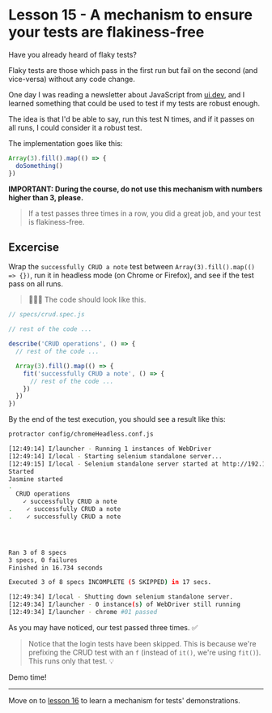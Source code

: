 # Lesson 15 - A mechanism to ensure your tests are flakiness-free

Have you already heard of flaky tests?

Flaky tests are those which pass in the first run but fail on the second (and vice-versa) without any code change.

One day I was reading a newsletter about JavaScript from [ui.dev](https://ui.dev), and I learned something that could be used to test if my tests are robust enough.

The idea is that I'd be able to say, run this test N times, and if it passes on all runs, I could consider it a robust test.

The implementation goes like this:

```js
Array(3).fill().map(() => {
  doSomething()
})
```

**IMPORTANT: During the course, do not use this mechanism with numbers higher than 3, please.**

> If a test passes three times in a row, you did a great job, and your test is flakiness-free.

## Excercise

Wrap the `successfully CRUD a note` test between `Array(3).fill().map(() => {})`, run it in headless mode (on Chrome or Firefox), and see if the test pass on all runs.

> 🕵🏻‍♀️ The code should look like this.

```js
// specs/crud.spec.js

// rest of the code ...

describe('CRUD operations', () => {
  // rest of the code ...

  Array(3).fill().map(() => {
    fit('successfully CRUD a note', () => {
      // rest of the code ...
    })
  })
})
```

By the end of the test execution, you should see a result like this:

```sh
protractor config/chromeHeadless.conf.js

[12:49:14] I/launcher - Running 1 instances of WebDriver
[12:49:14] I/local - Starting selenium standalone server...
[12:49:15] I/local - Selenium standalone server started at http://192.168.178.17:55518/wd/hub
Started
Jasmine started
.
  CRUD operations
    ✓ successfully CRUD a note
.    ✓ successfully CRUD a note
.    ✓ successfully CRUD a note




Ran 3 of 8 specs
3 specs, 0 failures
Finished in 16.734 seconds

Executed 3 of 8 specs INCOMPLETE (5 SKIPPED) in 17 secs.

[12:49:34] I/local - Shutting down selenium standalone server.
[12:49:34] I/launcher - 0 instance(s) of WebDriver still running
[12:49:34] I/launcher - chrome #01 passed
```

As you may have noticed, our test passed three times. ✅

> Notice that the login tests have been skipped. This is because we're prefixing the CRUD test with an `f` (instead of `it()`, we're using `fit()`). This runs only that test. 💡

Demo time!

___

Move on to [lesson 16](./16.md) to learn a mechanism for tests' demonstrations.

